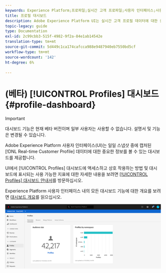 ```yaml
---
keywords: Experience Platform;프로파일;실시간 고객 프로파일;사용자 인터페이스;사용자 정의;프로파일 대시보드;대시보드
title: 프로필 대시보드
description: Adobe Experience Platform UI는 실시간 고객 프로필 데이터에 대한 중요한 정보를 볼 수 있는 대시보드를 제공합니다.
topic-legacy: guide
type: Documentation
exl-id: 2c99cbb3-515f-4982-9f2a-84e1ab14542e
translation-type: tm+mt
source-git-commit: 5d449c1ca174cafcca988e9487940eb7550bd5cf
workflow-type: tm+mt
source-wordcount: '142'
ht-degree: 6%

---
```


# (베타) [!UICONTROL Profiles] 대시보드 {#profile-dashboard}

>[!IMPORTANT]
>
>대시보드 기능은 현재 베타 버전이며 일부 사용자는 사용할 수 없습니다. 설명서 및 기능은 변경될 수 있습니다.

Adobe Experience Platform 사용자 인터페이스(UI)는 일일 스냅샷 중에 캡처된 [!DNL Real-time Customer Profile] 데이터에 대한 중요한 정보를 볼 수 있는 대시보드를 제공합니다.

UI에서 [!UICONTROL Profiles] 대시보드에 액세스하고 상호 작용하는 방법 및 대시보드에 표시되는 사용 가능한 지표에 대한 자세한 내용을 보려면 [[!UICONTROL Profiles] 대시보드 안내서](../../dashboards/guides/profiles.md)를 방문하십시오.

Experience Platform 사용자 인터페이스 내의 모든 대시보드 기능에 대한 개요를 보려면 [대시보드 개요](../../dashboards/home.md)를 읽으십시오.

![](../images/profile-dashboard/dashboard-overview.png)
